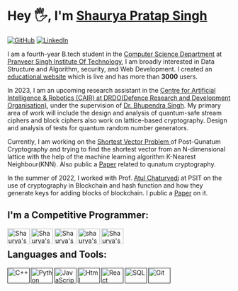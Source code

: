 # Hey 🖐, I'm [Shaurya Pratap Singh](https://shaurya010.github.io/Shaurya_CV/index.html)

[![GitHub](https://img.shields.io/badge/GitHub-%40shaurya010-239a3b.svg)](https://github.com/shaurya010)
[![LinkedIn](https://img.shields.io/badge/Linked-Shaurya_Pratap_Singh-0c66c3.svg)]((https://www.linkedin.com/in/shaurya-pratap-singh-13978020b/))

I am a fourth-year B.tech student in the <a href='https://www.psit.ac.in/academics/eb/computer-science-and-engineering' target="_blank">Computer Science Department</a> at
  <a href='https://www.psit.ac.in/' target="_blank">Pranveer Singh Institute Of Technology</a>, I am broadly
  interested in Data Structure and Algorithm, security, and Web Development. I created an <a href="https://shaurya010.github.io/Take_You_Online/" target="_blank" alt="website">educational website</a> which is live and has more than <strong>3000</strong> users.

In 2023, I am an upcoming research assistant in the  <a href='https://www.drdo.gov.in/labs-and-establishments/centre-artificial-intelligence-robotics-cair' target="_blank"> Centre for Artificial Intelligence & Robotics (CAIR) at DRDO(Defence Research and Development Organisation)</a>,
  under the supervision of  <a href='https://www.linkedin.com/in/bhupendra-singh-5ab5327/' target="_blank"> Dr. Bhupendra Singh</a>.
 My primary area of work will include the design and analysis of quantum-safe stream ciphers and block ciphers
  also work on lattice-based cryptography. Design and analysis of tests for quantum random number generators.

  Currently, I am working on the <a href="https://cseweb.ucsd.edu/~daniele/LatticeLinks/SVP.html" target="_blank" alt="Shortest vector Problem">Shortest Vector Problem </a>
    of Post-Qunatum Cryptography and trying to find the shortest vector from an N-dimensional lattice with the help of the machine learning algorithm K-Nearest Neighbour(KNN). Also public a <a href="https://www.ijana.in/papers/ICCMEA_7.pdf" target="_blank" alt="Paper">Paper</a> related to qunatum cryptography.

   In the summer of 2022, I worked with Prof. <a href='https://www.linkedin.com/in/dr-atul-chaturvedi-a6247234/' target="_blank">Atul Chaturvedi</a> at PSIT on the use of cryptography in Blockchain
and hash function and how they generate keys for adding blocks of blockchain. I public a <a href="https://www.ijana.in/papers/ICCMEA_8.pdf" target="_blank" alt="Paper">Paper</a> on it. 

## I'm a Competitive Programmer:

 [ <img align="left" alt="Shaurya's CodeForces" height="35px" width="50px" src="https://cdn.iconscout.com/icon/free/png-256/code-forces-3521352-2944796.png"  />](https://codeforces.com/profile/Deepak_23)

 [<img align="left" alt="Shaurya's Code Chef" height="35px" width="50px" src="https://avatars.githubusercontent.com/u/11960354?v=4" />](https://www.codechef.com/users/aomine23)

 [ <img align="left" alt="Shaurya's HackerRank" height="35px" width="50px" src="https://upload.wikimedia.org/wikipedia/commons/thumb/4/40/HackerRank_Icon-1000px.png/480px-HackerRank_Icon-1000px.png" />](https://www.hackerrank.com/2001641540049_DS?hr_r=1)

 [ <img align="left" alt="shaurya's GFG" height="35px" width="50px" src="https://img.icons8.com/color/452/GeeksforGeeks.png" />](https://auth.geeksforgeeks.org/user/shaurya010)

 [ <img align="left" alt="Shaurya's Leet Code" height="35px" width="50px" src="https://upload.wikimedia.org/wikipedia/commons/1/19/LeetCode_logo_black.png" />](https://leetcode.com/shaurya123456/)

<br>

## Languages and Tools:

 [<img align="left" alt="C++" height="35px" width="50px" src="https://cdn-icons-png.flaticon.com/512/74/74897.png"/>]()
 
[<img align="left" alt="Python" height="35px" width="50px" src="https://upload.wikimedia.org/wikipedia/commons/thumb/c/c3/Python-logo-notext.svg/1869px-Python-logo-notext.svg.png"/>]()
  
 [<img align="left" alt="JavaScript" height="35px" width="50px" src="https://imagedelivery.net/5MYSbk45M80qAwecrlKzdQ/38a9cafe-c53e-47f2-f431-428120462000/public"/>]()

 [<img align="left" alt="Html" height="35px" width="50px" src="https://upload.wikimedia.org/wikipedia/commons/thumb/6/61/HTML5_logo_and_wordmark.svg/512px-HTML5_logo_and_wordmark.svg.png"/>]()
 
 [<img align="left" alt="React" height="35px" width="50px" src="https://w7.pngwing.com/pngs/403/269/png-transparent-react-react-native-logos-brands-in-colors-icon-thumbnail.png"/>]()
 
 [ <img align="left" alt="SQL" height="35px" width="50px" src="https://upload.wikimedia.org/wikipedia/commons/8/87/Sql_data_base_with_logo.png"/>]()

 [<img align="left" alt="Git" height="35px" width="50px" src="https://e7.pngegg.com/pngimages/713/558/png-clipart-computer-icons-pro-git-github-logo-text-logo-thumbnail.png"/>]()
 




 





